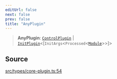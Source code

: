 ```yaml
---
editUrl: false
next: false
prev: false
title: "AnyPlugin"
---
```


> **AnyPlugin**: [`ControlPlugin`](/v4/api/interfaces/controlplugin/) \| [`InitPlugin`](/v4/api/interfaces/initplugin/)\<[`InitArgs`\<`Processed`\<[`Module`](/v4/api/interfaces/module/)\>\>]\>

## Source

[src/types/core-plugin.ts:54](https://github.com/sern-handler/handler/blob/7c8e39defbafdd6312a04a2d30750d647a3ab22b/src/types/core-plugin.ts#L54)
